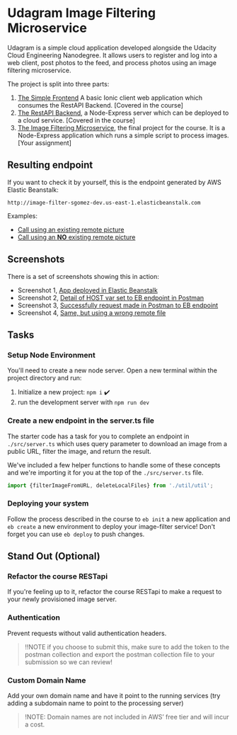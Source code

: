 # Udagram Image Filtering Microservice

Udagram is a simple cloud application developed alongside the Udacity Cloud Engineering Nanodegree. It allows users to register and log into a web client, post photos to the feed, and process photos using an image filtering microservice.

The project is split into three parts:
1. [The Simple Frontend](https://github.com/udacity/cloud-developer/tree/master/course-02/exercises/udacity-c2-frontend)
A basic Ionic client web application which consumes the RestAPI Backend. [Covered in the course]
2. [The RestAPI Backend](https://github.com/udacity/cloud-developer/tree/master/course-02/exercises/udacity-c2-restapi), a Node-Express server which can be deployed to a cloud service. [Covered in the course]
3. [The Image Filtering Microservice](https://github.com/udacity/cloud-developer/tree/master/course-02/project/image-filter-starter-code), the final project for the course. It is a Node-Express application which runs a simple script to process images. [Your assignment]

## Resulting endpoint

If you want to check it by yourself, this is the endpoint generated by AWS Elastic Beanstalk:

`http://image-filter-sgomez-dev.us-east-1.elasticbeanstalk.com`

Examples:

- [Call using an existing remote picture](http://image-filter-sgomez-dev.us-east-1.elasticbeanstalk.com/filteredimage?image_url=https://s1.wp.com/wp-content/themes/h4/i/pic-crowd-2x.jpg)
- [Call using an **NO** existing remote picture](http://image-filter-sgomez-dev.us-east-1.elasticbeanstalk.com/filteredimage?image_url=https://s1.wp.com/wp-content/themes/h4/i/pic-crowd-2xasdf.jpg)

## Screenshots

There is a set of screenshots showing this in action:

- Screenshot 1, [App deployed in Elastic Beanstalk](deployment_screenshots/1_App_deployed_in_Elastic_Beanstalk.png)
- Screenshot 2, [Detail of HOST var set to EB endpoint in Postman](deployment_screenshots/2_Postman_vars_HOST.png)
- Screenshot 3, [Successfully request made in Postman to EB endpoint](deployment_screenshots/3_Postman_call_ok.png)
- Screenshot 4, [Same, but using a wrong remote file](deployment_screenshots/4_Postman_call_nonexistent_image_generates_http_error.png)


## Tasks

### Setup Node Environment

You'll need to create a new node server. Open a new terminal within the project directory and run:

1. Initialize a new project: `npm i` :heavy_check_mark:
2. run the development server with `npm run dev`

### Create a new endpoint in the server.ts file

The starter code has a task for you to complete an endpoint in `./src/server.ts` which uses query parameter to download an image from a public URL, filter the image, and return the result.

We've included a few helper functions to handle some of these concepts and we're importing it for you at the top of the `./src/server.ts`  file.

```typescript
import {filterImageFromURL, deleteLocalFiles} from './util/util';
```

### Deploying your system

Follow the process described in the course to `eb init` a new application and `eb create` a new environment to deploy your image-filter service! Don't forget you can use `eb deploy` to push changes.

## Stand Out (Optional)

### Refactor the course RESTapi

If you're feeling up to it, refactor the course RESTapi to make a request to your newly provisioned image server.

### Authentication

Prevent requests without valid authentication headers.
> !!NOTE if you choose to submit this, make sure to add the token to the postman collection and export the postman collection file to your submission so we can review!

### Custom Domain Name

Add your own domain name and have it point to the running services (try adding a subdomain name to point to the processing server)
> !NOTE: Domain names are not included in AWS’ free tier and will incur a cost.
